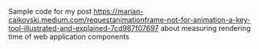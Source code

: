 Sample code for my post https://marian-caikovski.medium.com/requestanimationframe-not-for-animation-a-key-tool-illustrated-and-explained-7cd987f07697 about measuring rendering time of web application components
